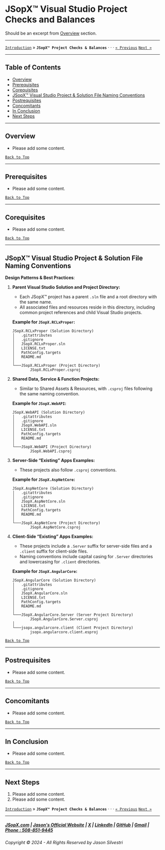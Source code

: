 # JSopX™ Visual Studio Project Checks and Balances

Should be an excerpt from [Overview](#overview) section. 

---

[`Introduction`](./Introduction.md) » **`JSopX™ Project Checks & Balances`**  · · · [`« Previous`](./JSopxProjectsFamilies.md) [`Next »`](./Introduction.md)

---

## Table of Contents

- [Overview](#overview)
- [Prerequisites](#prerequisites)
- [Corequisites](#corequisites)
- [JSopX™ Visual Studio Project & Solution File Naming Conventions](#jsopx-visual-studio-project--solution-file-naming-conventions)
- [Postrequisites](#postrequisites) 
- [Concomitants](#concomitants)
- [In Conclusion](#in-conclusion)
- [Next Steps](#next-steps)


---

## **Overview**  

- Please add some content. 


[`Back to Top`](#table-of-contents)

---

## **Prerequisites**  
- Please add some content. 

[`Back to Top`](#table-of-contents)

---

## **Corequisites**  

- Please add some content. 
 
[`Back to Top`](#table-of-contents)

---

## **JSopX™ Visual Studio Project & Solution File Naming Conventions**  

**Design Patterns & Best Practices**:  

1. **Parent Visual Studio Solution and Project Directory:**  
   - Each JSopX™ project has a parent `.sln` file and a root directory with the same name.  
   - All associated files and resources reside in this directory, including common project references and child Visual Studio projects.  
    
    **Example for `JSopX.RCLxProper`:**  
    ```
    JSopX.RCLxProper (Solution Directory)
    │   .gitattributes
    │   .gitignore
    │   JSopX.RCLxProper.sln
    │   LICENSE.txt
    │   PathConfig.targets
    │   README.md
    │
    └───JSopX.RCLxProper (Project Directory)
            JSopX.RCLxProper.csproj
    ```  

2. **Shared Data, Service & Function Projects:**  
   - Similar to Shared Assets & Resources, with `.csproj` files following the same naming convention.  
    
    **Example for `JSopX.WebAPI`:**  
    ```
    JSopX.WebAPI (Solution Directory)
    │   .gitattributes
    │   .gitignore
    │   JSopX.WebAPI.sln
    │   LICENSE.txt
    │   PathConfig.targets
    │   README.md
    │
    └───JSopX.WebAPI (Project Directory)
            JSopX.WebAPI.csproj
    ```  

3. **Server-Side “Existing” Apps Examples:**  
   - These projects also follow `.csproj` conventions.  
    
    **Example for `JSopX.AspNetCore`:**  
    ```
    JSopX.AspNetCore (Solution Directory)
    │   .gitattributes
    │   .gitignore
    │   JSopX.AspNetCore.sln
    │   LICENSE.txt
    │   PathConfig.targets
    │   README.md
    │
    └───JSopX.AspNetCore (Project Directory)
            JSopX.AspNetCore.csproj
    ```  

4. **Client-Side “Existing” Apps Examples:**  
   - These projects include a `.Server` suffix for server-side files and a `.client` suffix for client-side files.  
   - Naming conventions include capital casing for `.Server` directories and lowercasing for `.client` directories.  
    
    **Example for `JSopX.AngularCore`:**  
    ```
    JSopX.AngularCore (Solution Directory)
    │   .gitattributes
    │   .gitignore
    │   JSopX.AngularCore.sln
    │   LICENSE.txt
    │   PathConfig.targets
    │   README.md
    │
    └───JSopX.AngularCore.Server (Server Project Directory)
            JSopX.AngularCore.Server.csproj
    │
    └───jsopx.angularcore.client (Client Project Directory)
            jsopx.angularcore.client.esproj
    ```  


[`Back to Top`](#table-of-contents) 

---

## **Postrequisites**  

- Please add some content. 

[`Back to Top`](#table-of-contents) 

---

## **Concomitants**  

- Please add some content. 

[`Back to Top`](#table-of-contents) 

---

## **In Conclusion**  

- Please add some content. 

[`Back to Top`](#table-of-contents) 

---

## **Next Steps**  

1. Please add some content. 
2. Please add some content.



[`Introduction`](./Introduction.md) » **`JSopX™ Project Checks & Balances`**  · · · [`« Previous`](./JSopxProjectsFamilies.md) [`Next »`](./Introduction.md)

---

##### [JSopX.com](https://www.jsopx.com/) | [Jason's Official Website](https://www.jsilvestri.com/) | [X](https://www.x.com/JasonSilvestri) | [LinkedIn](http://www.linkedin.com/in/JasonSilvestri) | [GitHub](https://github.com/JasonSilvestri) | [Gmail](mailto:therealjasonsilvestri@gmail.com) | [Phone : 508-851-9445](phoneto:508-851-9445)

###### Copyright © 2024 - All Rights Reserved by Jason Silvestri
